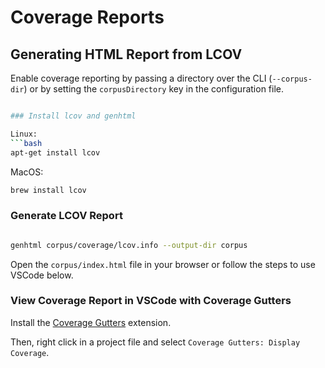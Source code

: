 # Coverage Reports

## Generating HTML Report from LCOV

Enable coverage reporting by passing a directory over the CLI (`--corpus-dir`) or by setting the `corpusDirectory` key in the configuration file.

````bash

### Install lcov and genhtml

Linux:
```bash
apt-get install lcov
````

MacOS:

```bash
brew install lcov
```

### Generate LCOV Report

```bash

genhtml corpus/coverage/lcov.info --output-dir corpus
```

Open the `corpus/index.html` file in your browser or follow the steps to use VSCode below.

### View Coverage Report in VSCode with Coverage Gutters

Install the [Coverage Gutters](https://marketplace.visualstudio.com/items?itemName=ryanluker.vscode-coverage-gutters) extension.

Then, right click in a project file and select `Coverage Gutters: Display Coverage`.
